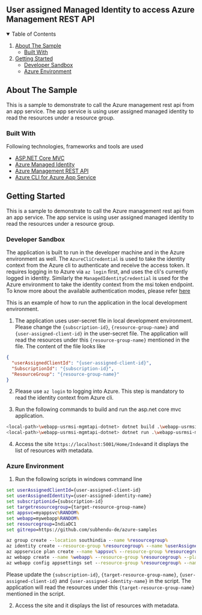## User assigned Managed Identity to access Azure Management REST API
<!-- TABLE OF CONTENTS -->
<details open="open">
  <summary>Table of Contents</summary>
  <ol>
    <li>
      <a href="#about-the-sample">About The Sample</a>
       <ul>
            <li><a href="#built-with">Built With</a></li>
       </ul>
    </li>
    <li>
      <a href="#getting-started">Getting Started</a>
      <ul>
        <li><a href="#developer-sandbox">Developer Sandbox</a></li>
        <li><a href="#azure-environment">Azure Environment</a></li>
      </ul>
    </li>
  </ol>
</details>

## About The Sample

This is a sample to demonstrate to call the Azure management rest api from an app service. The app service is using user assigned managed identity to read the resources under a resource group.

### Built With

Following technologies, frameworks and tools are used
* [ASP.NET Core MVC](https://dotnet.microsoft.com/apps/aspnet)
* [Azure Managed Identity](https://docs.microsoft.com/en-us/azure/active-directory/managed-identities-azure-resources/overview)
* [Azure Management REST API](https://github.com/Azure/azure-sdk-for-net)
* [Azure CLI for Azure App Service](https://docs.microsoft.com/en-us/cli/azure/webapp?view=azure-cli-latest)

## Getting Started

This is a sample to demonstrate to call the Azure management rest api from an app service. The app service is using user assigned managed identity to read the resources under a resource group.

### Developer Sandbox

The application is built to run in the developer machine and in the Azure environment as well. The ```AzureCliCredential``` is used to take the identity context from the Azure cli to authenticate and receive the access token. It requires logging in to Azure via ```az login``` first, and uses the cli's currently logged in identity. Similarly the ```ManagedIdentityCredential``` is used for the Azure environment to take the identity context from the msi token endpoint. To know more about the available authentication modes, please refer [here](https://docs.microsoft.com/en-us/dotnet/api/overview/azure/identity-readme)

This is an example of how to run the application in the local development environment.

1. The application uses user-secret file in local development environment. Please change the ```{subscription-id}```, ```{resource-group-name}``` and ```{user-assigned-client-id}``` in the user-secret file. The application will read the resources under this ```{resource-group-name}``` mentioned in the file. The content of the file looks like

```json
{
  "userAssignedClientId": "{user-assigned-client-id}",
  "SubscriptionId": "{subscription-id}",
  "ResourceGroup": "{resource-group-name}"
}
```

2. Please use  ```az login``` to logging into Azure. This step is mandatory to read the identity context from Azure cli.

3. Run the following commands to build and run the asp.net core mvc application.

 ```sh
<local-path>\webapp-usrmsi-mgmtapi-dotnet> dotnet build .\webapp-usrmsi-mgmtapi-dotnet.csproj -c Release
<local-path>\webapp-usrmsi-mgmtapi-dotnet> dotnet run .\webapp-usrmsi-mgmtapi-dotnet.csproj -c Release 
```

4. Access the site ```https://localhost:5001/Home/Index```and it displays the list of resources with metadata.

### Azure Environment

1. Run the following scripts in windows command line

```bat
set userAssignedClientId={user-assigned-client-id}
set userAssignedIdentity={user-assigned-identity-name}
set subscriptionid={subscription-id}
set targetresourcegroup={target-resource-group-name}
set appsvc=myappsvc%RANDOM%
set webapp=mywebapp%RANDOM%
set resourcegroup=IndiaDC1
set gitrepo=https://github.com/subhendu-de/azure-samples

az group create --location southindia --name %resourcegroup%
az identity create --resource-group %resourcegroup% --name %userAssignedIdentity% 
az appservice plan create --name %appsvc% --resource-group %resourcegroup% --sku FREE
az webapp create --name %webapp% --resource-group %resourcegroup% --plan %appsvc%
az webapp config appsettings set --resource-group %resourcegroup% --name %webapp% --settings SubscriptionId=%subscriptionid% ResourceGroup=%targetresourcegroup% userAssignedClientId=%userAssignedClientId%

```

Please update the ```{subscription-id}```, ```{target-resource-group-name}```, ```{user-assigned-client-id}``` and ```{user-assigned-identity-name}``` in the script. The application will read the resources under this ```{target-resource-group-name}``` mentioned in the script.

2. Access the site and it displays the list of resources with metadata.
